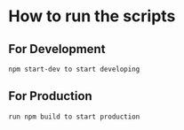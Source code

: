 # How to run the scripts

## For Development
```
npm start-dev to start developing
```

## For Production
```
run npm build to start production
```
